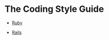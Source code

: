 # The Coding Style Guide
- [Ruby](https://github.com/sondhzigexn/coding-style-guide/blob/master/ruby.md)

- [Rails](https://github.com/sondhzigexn/coding-style-guide/blob/master/rails.md)

